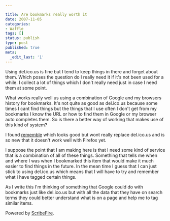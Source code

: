 ```yaml
---

title: Are bookmarks really worth it
date: 2007-11-05
categories:
- Waffle
tags: []
status: publish
type: post
published: true
meta:
  _edit_last: '1'
---
```

Using del.ico.us is fine but I tend to keep things in there and forget about them. Which poses the question do I really need it if it's not been used for a while. I collect a lot of things which I don't really need just in case I need them at some point.

What works really well us using a combination of Google and my browsers history for bookmarks. It's not quite as good as del.ico.us because some times I cant find things but the things that I use often I don't get from my bookmarks I know the URL or how to find them in Google or my browser auto completes them. So is there a better way of working that makes use of this kind of system?

I found <a href="http://www.rememble.com/">rememble</a> which looks good but wont really replace del.ico.us and is so new that it doesn't work well with Firefox yet.

I suppose the point that I am making here is that I need some kind of service that is a combination of all of these things. Something that tells me when and where I was when I bookmarked this item that would make it much easier to find things in the future. In the mean time I guess that I can just stick to using del.ico.us which means that I will have to try and remember what i have tagged certain things.

As I write this I'm thinking of something that Google could do with bookmarks just like del.ico.us but with all the data that they have on search terms they could better understand what is on a page and help me to tag similar items.
<p class="poweredbyperformancing">Powered by <a href="http://scribefire.com/">ScribeFire</a>.</p>
